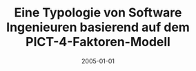 ---
abstract: ''
authors:
- Hana Neirukh
date: '2005-01-01'
featured: false
links:
- name: Publik
  url: https://publik.tuwien.ac.at/showentry.php?ID=139679&lang=2
publication_types:
- '7'
publishDate: '2005-01-01'
title: Eine Typologie von Software Ingenieuren basierend auf dem PICT-4-Faktoren-Modell
url_pdf: ''
---